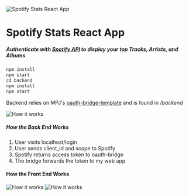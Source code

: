 ![Spotify Stats React App](https://i.imgur.com/f8fs3C6.png "Spotify Stats React App")

# Spotify Stats React App
##### Authenticate with [Spotify API](https://spotify.com/) to display your top Tracks, Artists, and Albums

```javascript
npm install
npm start
cd backend
npm install
npm start 
```

Backend relies on MPJ's [oauth-bridge-template](https://github.com/mpj/oauth-bridge-template) and is found in */backend*

![How it works](https://i.imgur.com/v4EKgyW.jpg "How it works")

##### How the Back End Works
1. User visits localhost/login
2. User sends client_id and scope to Spotify
3. Spotify returns access token to oauth-bridge
4. The bridge forwards the token to my web app


#### How the Front End Works
![How it works](https://i.imgur.com/uEJviaw.jpg "How it works")
![How it works](https://i.imgur.com/ase0xDt.jpg "How it works")